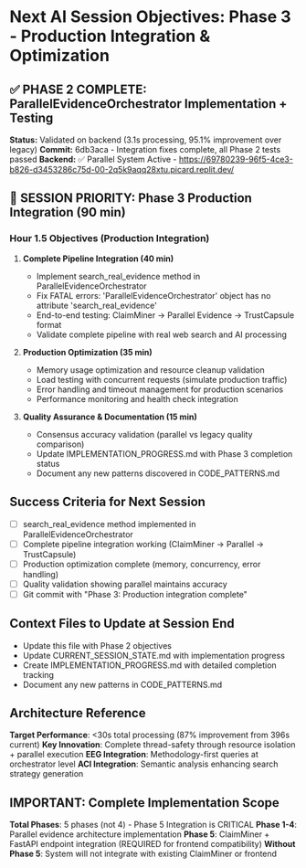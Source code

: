 # Next AI Session Objectives: Phase 3 - Production Integration & Optimization

## ✅ PHASE 2 COMPLETE: ParallelEvidenceOrchestrator Implementation + Testing
**Status:** Validated on backend (3.1s processing, 95.1% improvement over legacy)
**Commit:** 6db3aca - Integration fixes complete, all Phase 2 tests passed
**Backend:** ✅ Parallel System Active - https://69780239-96f5-4ce3-b826-d3453286c75d-00-2q5k9aqq28xtu.picard.replit.dev/

## 🎯 SESSION PRIORITY: Phase 3 Production Integration (90 min)

### Hour 1.5 Objectives (Production Integration)
1. **Complete Pipeline Integration (40 min)**
   - Implement search_real_evidence method in ParallelEvidenceOrchestrator
   - Fix FATAL errors: 'ParallelEvidenceOrchestrator' object has no attribute 'search_real_evidence'
   - End-to-end testing: ClaimMiner → Parallel Evidence → TrustCapsule format
   - Validate complete pipeline with real web search and AI processing

2. **Production Optimization (35 min)**
   - Memory usage optimization and resource cleanup validation
   - Load testing with concurrent requests (simulate production traffic)
   - Error handling and timeout management for production scenarios
   - Performance monitoring and health check integration

3. **Quality Assurance & Documentation (15 min)**
   - Consensus accuracy validation (parallel vs legacy quality comparison)
   - Update IMPLEMENTATION_PROGRESS.md with Phase 3 completion status
   - Document any new patterns discovered in CODE_PATTERNS.md

## Success Criteria for Next Session
- [ ] search_real_evidence method implemented in ParallelEvidenceOrchestrator
- [ ] Complete pipeline integration working (ClaimMiner → Parallel → TrustCapsule)
- [ ] Production optimization complete (memory, concurrency, error handling)
- [ ] Quality validation showing parallel maintains accuracy
- [ ] Git commit with "Phase 3: Production integration complete"

## Context Files to Update at Session End
- Update this file with Phase 2 objectives
- Update CURRENT_SESSION_STATE.md with implementation progress
- Create IMPLEMENTATION_PROGRESS.md with detailed completion tracking
- Document any new patterns in CODE_PATTERNS.md

## Architecture Reference
**Target Performance**: <30s total processing (87% improvement from 396s current)
**Key Innovation**: Complete thread-safety through resource isolation + parallel execution
**EEG Integration**: Methodology-first queries at orchestrator level
**ACI Integration**: Semantic analysis enhancing search strategy generation

## IMPORTANT: Complete Implementation Scope
**Total Phases**: 5 phases (not 4) - Phase 5 Integration is CRITICAL
**Phase 1-4**: Parallel evidence architecture implementation
**Phase 5**: ClaimMiner + FastAPI endpoint integration (REQUIRED for frontend compatibility)
**Without Phase 5**: System will not integrate with existing ClaimMiner or frontend
